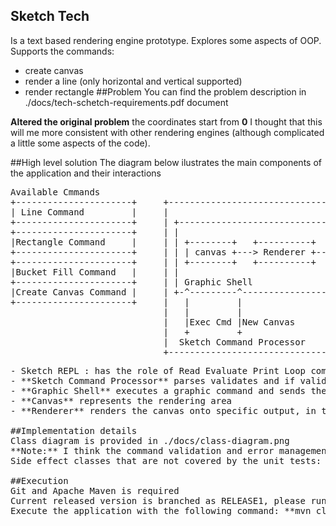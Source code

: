 ## Sketch Tech
Is a text based rendering engine prototype. Explores some aspects of OOP.
Supports the commands:
- create canvas
- render a line (only horizontal and vertical supported)
- render rectangle 
##Problem
You can find the problem description in ./docs/tech-schetch-requirements.pdf document

**Altered the original problem** the coordinates start from **0** I thought that this will me more consistent with other rendering engines 
(although complicated a little some aspects of the code). 
 
##High level solution
The diagram below ilustrates the main components of the application and their interactions
<pre>
Available Cmmands
+----------------------+     +---------------------------------+
| Line Command         |     |                                 |
+----------------------+     | +----------------------------+  |
+----------------------+     | |                            |  |
|Rectangle Command     |     | | +--------+   +----------+  |  |        +---------------+
+----------------------+     | | | canvas +---> Renderer +-------------->System Console |
+----------------------+     | | +--------+   +----------+  |  |        +-------+-------+
|Bucket Fill Command   |     | |                            |  |                |
+----------------------+     | | Graphic Shell              |  |                |
|Create Canvas Command |     | +-^---------^----------------+  |                |
+----------------------+     |   |         |                   |                |
                             |   |         |                   |          +-----v-------+
                             |   |Exec Cmd |New Canvas         <----------+ Sketch REPL |
                             |   +         +                   |          +-------------+
                             |  Sketch Command Processor       |
                             +---------------------------------+
<pre>
- Sketch REPL : has the role of Read Evaluate Print Loop component that reads the literal commands from the System Console and passes them for execution to the Sketch **Sketch Command Processor** component. The REPL will terminate the loop when **Exit Command** is received.
- **Sketch Command Processor** parses validates and if valid pases the command for execution to the **Graphic Shell** component.
- **Graphic Shell** executes a graphic command and sends the results to the renderer
- **Canvas** represents the rendering area
- **Renderer** renders the canvas onto specific output, in this case system console 

##Implementation details
Class diagram is provided in ./docs/class-diagram.png
**Note:** I think the command validation and error management should be improved a little. I would say it requires a refactoring
Side effect classes that are not covered by the unit tests: Main and SketchRepl 

##Execution
Git and Apache Maven is required
Current released version is branched as RELEASE1, please run: **git checkout RELEASE1**
Execute the application with the following command: **mvn clean compile exec:java**
